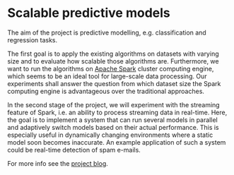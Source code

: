 Scalable predictive models
==========================

The aim of the project is predictive modelling, e.g. classification and regression tasks.

The first goal is to apply the existing algorithms on datasets with varying size and to evaluate how scalable those algorithms are.
Furthermore, we want to run the algorithms on [Apache Spark](http://spark.apache.org/) cluster computing engine, which seems
to be an ideal tool for large-scale data processing. Our experiments shall answer the question from which dataset size the
Spark computing engine is advantageous over the traditional approaches.

In the second stage of the project, we will experiment with the streaming feature of Spark, i.e. an ability to process streaming
data in real-time. Here, the goal is to implement a system that can run several models in parallel and adaptively switch models
based on their actual performance. This is especially useful in dynamically changing environments where a static model soon becomes
inaccurate. An example application of such a system could be real-time detection of spam e-mails.

For more info see the [project blog](http://esc-scalable-models.blogspot.cz/).
